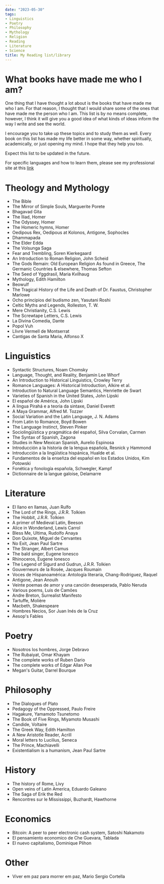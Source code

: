 ```yaml
---
date: "2023-05-30"
tags:
- Linguistics
- Poetry
- Philosophy
- Mythology
- Religion
- Reading
- Literature
- Science
title: My Reading list/library
---
```


# What books have made me who I am?

One thing that I have thought a lot about is the books that have made me who I am. For that reason, I thought that I would share some of the ones that have made me the person who I am. This list is by no means complete, however, I think it will give you a good idea of what kinds of ideas inform the way I write and see the world. 

I encourage you to take up these topics and to study them as well. Every book on this list has made my life better in some way, whether spiritually, academically, or just opening my mind. I hope that they help you too. 

Expect this list to be updated in the future. 
  
For specific languages and how to learn them, please see my professional site at this [link](https://samellinguista.netlify.app/resources/)

# Theology and Mythology
- The Bible
- The Mirror of Simple Souls, Marguerite Porete
- Bhagavad Gita
- The Iliad, Homer
- The Odyssey, Homer
- The Homeric hymns, Homer
- Oedipous Rex, Oedipous at Kolonos, Antigone, Sophocles
- Dhammapada
- The Elder Edda
- The Volsunga Saga
- Fear and Trembling, Soren Kierkegaard
- An Introduction to Roman Religion, John Scheid
- The Gods Remain: Old European Religion As found in Greece, The Germanic Countries & elsewhere, Thomas Sefton
- The Seed of Yggdrasil, Maria Kvilhaug
- Mythology, Edith Hamilton
- Beowulf
- The Tragical History of the Life and Death of Dr. Faustus, Christopher Marlowe
- Ocho principios del budismo zen, Yasutani Roshi
- Celtic Myths and Legends, Rolleston, T. W. 
- Mere Christianity, C.S. Lewis
- The Screwtape Letters, C.S. Lewis
- La Divina Comedia, Dante
- Popol Vuh
- Llivre Vermell de Montserrat
- Cantigas de Santa Maria, Alfonso X


# Linguistics
- Syntactic Structures, Noam Chomsky
- Language, Thought, and Reality, Benjamin Lee Whorf
- An Introduction to Historical Linguistics, Crowley Terry
- Romance Languages: A Historical Introduction, Alkire et al.
- Introduction to Natural Language Semantics, Henriette de Swart
- Varieties of Spanish in the United States, John Lipski
- El español de América, John Lipski
- A lingua Pirahá e a teoria da sintaxe, Daniel Everett
- A Maya Grammar, Alfred M. Tozzer
- Social Variation and the Latin Language, J. N. Adams
- From Latin to Romance, Boyd Bowen
- The Language Instinct, Steven Pinker
- Sociolingüística y pragmática del español, Silva Corvalan, Carmen
- The Syntax of Spanish, Zagona
- Studies in New Mexican Spanish, Aurelio Espinosa
- Introducción a la historia de la lengua española, Resnick y Hammond
- Introducción a la lingüística hispánica, Hualde et al.
- Fundamentos de la enseñza del español en los Estados Unidos, Kim Potowski
- Fonética y fonología española, Schwegler, Kampf
- Dictionnaire de la langue galoise, Delamarre


# Literature
- El llano en llamas, Juan Rulfo
- The Lord of the Rings, J.R.R. Tolkien
- The Hobbit, J.R.R. Tolkien
- A primer of Medieval Latin, Beeson
- Alice in Wonderland, Lewis Carrol
- Bless Me, Ultima, Rudolfo Anaya
- Don Quixote, Miguel de Cervantes
- No Exit, Jean Paul Sartre
- The Stranger, Albert Camus
- The bald singer, Eugene Ionesco
- Rhinoceros, Eugene Ionesco
- The Legend of Sigurd and Gudrun, J.R.R. Tolkien
- Gouverneurs de la Rosée, Jacques Roumain
- Voces de Hispanoamérica: Antología literaria, Chang-Rodriguez, Raquel
- Antigone, Jean Anouih
- Veinte poemas de amor y una canción desesperada, Pablo Neruda
- Various poems, Luis de Camões
- Andre Breton, Surrealist Manifesto
- Tartuffe, Molière
- Macbeth, Shakespeare
- Hombres Necios, Sor Juan Inés de la Cruz
- Aesop's Fables

# Poetry 
- Nosotros los hombres, Jorge Debravo
- The Rubaiyat, Omar Khayam
- The complete works of Ruben Dario
- The complete works of Edgar Allan Poe
- Megan's Guitar, Darrel Bourque

# Philosophy
- The Dialogues of Plato
- Pedagogy of the Oppressed, Paulo Freire
- Hagakure, Yamamoto Tsunetomo
- The Book of Five Rings, Miyamoto Musashi
- Candide, Voltaire
- The Greek Way, Edith Hamilton
- A New Aristotle Reader, Acrill
- Moral letters to Lucilius, Seneca
- The Prince, Machiavelli
- Existentialism is a humanism, Jean Paul Sartre

# History
- The history of Rome, Livy
- Open veins of Latin America, Eduardo Galeano
- The Saga of Erik the Red
- Rencontres sur le Mississippi, Buzhardt, Hawthorne

# Economics
- Bitcoin: A peer to peer electronic cash system, Satoshi Nakamoto
- El pensamiento economico de Che Guevara, Tablada
- El nuevo capitalismo, Dominique Plihon

# Other
- Viver em paz para morrer em paz, Mario Sergio Cortella
